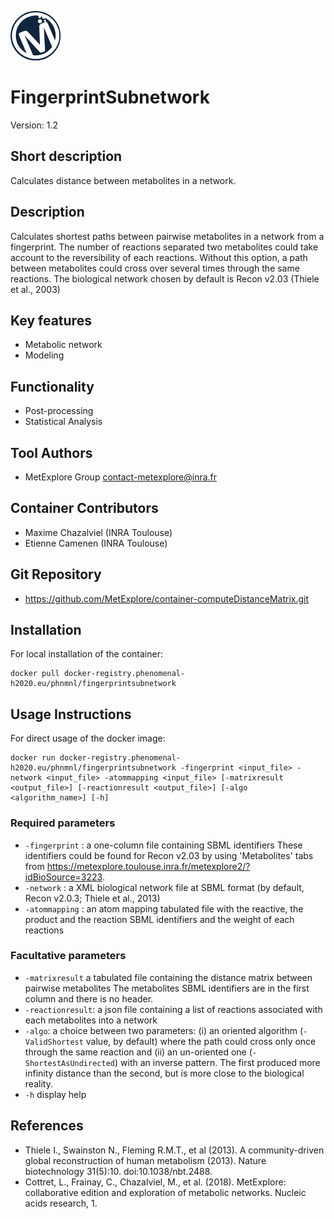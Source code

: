 ![LOGO](Logo_Metexplore.png)
# FingerprintSubnetwork

Version: 1.2

## Short description
Calculates distance between metabolites in a network.

## Description
Calculates shortest paths between pairwise metabolites in a network from a fingerprint. The number of reactions separated two metabolites could take account to the reversibility of each reactions. Without this option, a path between metabolites could cross over several times through the same reactions. The biological network chosen by default is Recon v2.03 (Thiele et al., 2003)

## Key features
- Metabolic network
- Modeling

## Functionality
- Post-processing
- Statistical Analysis

## Tool Authors
- MetExplore Group contact-metexplore@inra.fr

## Container Contributors
- Maxime Chazalviel (INRA Toulouse)
- Etienne Camenen (INRA Toulouse)

## Git Repository
- https://github.com/MetExplore/container-computeDistanceMatrix.git

## Installation
For local installation of the container:
```
docker pull docker-registry.phenomenal-h2020.eu/phnmnl/fingerprintsubnetwork
```

## Usage Instructions
For direct usage of the docker image:

```
docker run docker-registry.phenomenal-h2020.eu/phnmnl/fingerprintsubnetwork -fingerprint <input_file> -network <input_file> -atommapping <input_file> [-matrixresult <output_file>] [-reactionresult <output_file>] [-algo <algorithm_name>] [-h]
```

### Required  parameters
- ```-fingerprint``` :  a one-column file containing SBML identifiers These identifiers could be found for Recon v2.03 by using 'Metabolites' tabs from https://metexplore.toulouse.inra.fr/metexplore2/?idBioSource=3223.
- ```-network``` : a XML biological network file at SBML format (by default, Recon v2.0.3; Thiele et al., 2013)
- ```-atommapping``` : an atom mapping tabulated file with the reactive, the product and the reaction SBML identifiers and the weight of each reactions

### Facultative parameters 
- ```-matrixresult``` a tabulated file containing the distance matrix between pairwise metabolites The metabolites SBML identifiers are in the first column and there is no header.
- ```-reactionresult```: a json file containing a list of reactions associated with each metabolites into a network
- ```-algo```: a choice between two parameters: (i) an oriented algorithm (```-ValidShortest``` value, by default) where the path could cross only once through the same reaction and (ii) an un-oriented one (```-ShortestAsUndirected```) with an inverse pattern. The first produced more infinity distance than the second, but is more close to the biological reality. 
- ```-h``` display help

## References
- Thiele I., Swainston N., Fleming R.M.T., et al (2013). A community-driven global reconstruction of human metabolism (2013). Nature biotechnology 31(5):10. doi:10.1038/nbt.2488.
- Cottret, L., Frainay, C., Chazalviel, M., et al. (2018). MetExplore: collaborative edition and exploration of metabolic networks. Nucleic acids research, 1.